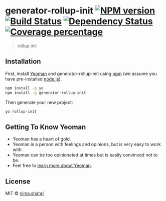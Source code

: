 # generator-rollup-init [![NPM version][npm-image]][npm-url] [![Build Status][travis-image]][travis-url] [![Dependency Status][daviddm-image]][daviddm-url] [![Coverage percentage][coveralls-image]][coveralls-url]
> rollup init

## Installation

First, install [Yeoman](http://yeoman.io) and generator-rollup-init using [npm](https://www.npmjs.com/) (we assume you have pre-installed [node.js](https://nodejs.org/)).

```bash
npm install -g yo
npm install -g generator-rollup-init
```

Then generate your new project:

```bash
yo rollup-init
```

## Getting To Know Yeoman

 * Yeoman has a heart of gold.
 * Yeoman is a person with feelings and opinions, but is very easy to work with.
 * Yeoman can be too opinionated at times but is easily convinced not to be.
 * Feel free to [learn more about Yeoman](http://yeoman.io/).

## License

MIT © [nima.shahri]()


[npm-image]: https://badge.fury.io/js/generator-rollup-init.svg
[npm-url]: https://npmjs.org/package/generator-rollup-init
[travis-image]: https://travis-ci.org//generator-rollup-init.svg?branch=master
[travis-url]: https://travis-ci.org//generator-rollup-init
[daviddm-image]: https://david-dm.org//generator-rollup-init.svg?theme=shields.io
[daviddm-url]: https://david-dm.org//generator-rollup-init
[coveralls-image]: https://coveralls.io/repos//generator-rollup-init/badge.svg
[coveralls-url]: https://coveralls.io/r//generator-rollup-init
